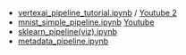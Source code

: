 * [vertexai_pipeline_tutorial.ipynb](https://github.com/silverstar0727/ML-Pipeline-Tutorial/blob/main/vertex-ai-pipeline/vertexai_pipeline_tutorial.ipynb) / [Youtube 2](https://www.youtube.com/watch?v=hQvOMeypO4I)
* [mnist_simple_pipeline.ipynb](https://github.com/silverstar0727/ML-Pipeline-Tutorial/blob/main/vertex-ai-pipeline/mnist_simple_pipeline.ipynb) [Youtube](https://www.youtube.com/watch?v=dIK2YXAfla4)
* [sklearn_pipeline(viz).ipynb](https://github.com/silverstar0727/ML-Pipeline-Tutorial/blob/main/vertex-ai-pipeline/sklearn_pipeline(viz).ipynb)
* [metadata_pipeline.ipynb](https://github.com/silverstar0727/ML-Pipeline-Tutorial/blob/main/vertex-ai-pipeline/metadata_pipeline.ipynb)

